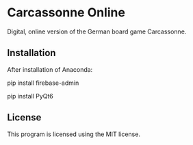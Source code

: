 # Carcassonne Online
Digital, online version of the German board game Carcassonne.

## Installation
After installation of Anaconda:

pip install firebase-admin

pip install PyQt6

## License
This program is licensed using the MIT license.